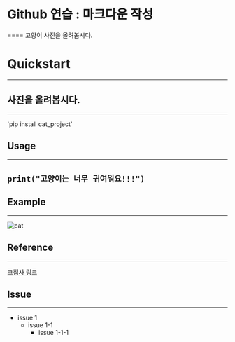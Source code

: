 # Github 연습 : 마크다운 작성
====
고양이 사진을 올려봅시다.
# Quickstart
-----
## 사진을 올려봅시다.
-----
'pip install cat_project'
## Usage
----
```print("고양이는 너무 귀여워요!!!")```
----
## Example
----
![cat](https://github.com/mingu4u/conflict_project/assets/97663670/20daa67f-f927-4a83-bc9c-43a24f1c1cd1)

## Reference
----
[크집사 링크](https://www.google.com/search?q=%EA%B3%A0%EC%96%91%EC%95%84&oq=%EA%B3%A0%EC%96%91%EC%95%84&gs_lcrp=EgZjaHJvbWUyBggAEEUYOTIGCAEQRRg7MgYIAhBFGDsyBggDEEUYO9IBCDIwOTZqMGo3qAIAsAIA&sourceid=chrome&ie=UTF-8)


## Issue
----
* issue 1
  - issue 1-1
      + issue 1-1-1

    
